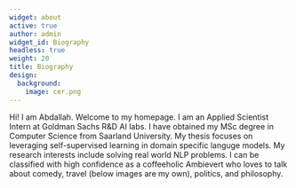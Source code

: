 ```yaml
---
widget: about
active: true
author: admin
widget_id: Biography
headless: true
weight: 20
title: Biography
design:
  background:
    image: cer.png
---
```

<!--StartFragment-->

Hi! I am Abdallah. Welcome to my homepage. I am an Applied Scientist Intern at Goldman Sachs R&D AI labs. I have obtained my MSc degree in Computer Science from Saarland University. My thesis focuses on leveraging self-supervised learning in domain specific languge models. My research interests include solving real world NLP problems. I can be classified with high confidence as a coffeeholic Ambievert who loves to talk about comedy, travel (below images are my own), politics, and philosophy.

<!--EndFragment-->